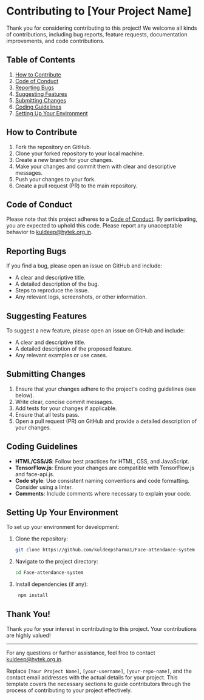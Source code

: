 # Contributing to [Your Project Name]

Thank you for considering contributing to this project! We welcome all kinds of contributions, including bug reports, feature requests, documentation improvements, and code contributions.

## Table of Contents

1. [How to Contribute](#how-to-contribute)
2. [Code of Conduct](#code-of-conduct)
3. [Reporting Bugs](#reporting-bugs)
4. [Suggesting Features](#suggesting-features)
5. [Submitting Changes](#submitting-changes)
6. [Coding Guidelines](#coding-guidelines)
7. [Setting Up Your Environment](#setting-up-your-environment)

## How to Contribute

1. Fork the repository on GitHub.
2. Clone your forked repository to your local machine.
3. Create a new branch for your changes.
4. Make your changes and commit them with clear and descriptive messages.
5. Push your changes to your fork.
6. Create a pull request (PR) to the main repository.

## Code of Conduct

Please note that this project adheres to a [Code of Conduct](CODE_OF_CONDUCT.md). By participating, you are expected to uphold this code. Please report any unacceptable behavior to [kuldeep@hytek.org.in](mailto:kuldeep@hytek.org.in).

## Reporting Bugs

If you find a bug, please open an issue on GitHub and include:

- A clear and descriptive title.
- A detailed description of the bug.
- Steps to reproduce the issue.
- Any relevant logs, screenshots, or other information.

## Suggesting Features

To suggest a new feature, please open an issue on GitHub and include:

- A clear and descriptive title.
- A detailed description of the proposed feature.
- Any relevant examples or use cases.

## Submitting Changes

1. Ensure that your changes adhere to the project's coding guidelines (see below).
2. Write clear, concise commit messages.
3. Add tests for your changes if applicable.
4. Ensure that all tests pass.
5. Open a pull request (PR) on GitHub and provide a detailed description of your changes.

## Coding Guidelines

- **HTML/CSS/JS**: Follow best practices for HTML, CSS, and JavaScript.
- **TensorFlow.js**: Ensure your changes are compatible with TensorFlow.js and face-api.js.
- **Code style**: Use consistent naming conventions and code formatting. Consider using a linter.
- **Comments**: Include comments where necessary to explain your code.

## Setting Up Your Environment

To set up your environment for development:

1. Clone the repository:
   ```sh
   git clone https://github.com/kuldeepsharma1/Face-attendance-system
   ```
2. Navigate to the project directory:
    ```sh
    cd Face-attendance-system
    ``` 
3. Install dependencies (if any):
   ```sh
    npm install
    ```  
## Thank You! 

   Thank you for your interest in contributing to this project. Your contributions are highly valued!

___

For any questions or further assistance, feel free to contact [kuldeep@hytek.org.in](mailto:kuldeep@hytek.org.in).

Replace `[Your Project Name]`, `[your-username]`, `[your-repo-name]`, and the contact email addresses with the actual details for your project. This template covers the necessary sections to guide contributors through the process of contributing to your project effectively.

